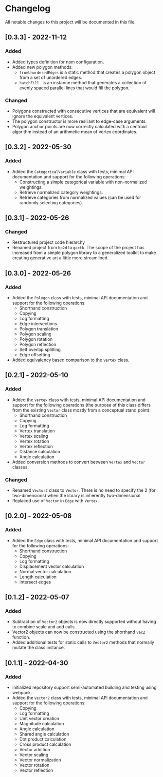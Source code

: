 # Changelog

All notable changes to this project will be documented in this file.

## [0.3.3] - 2022-11-12

### Added

- Added types definition for npm configuration.
- Added new polygon methods:
  - `fromUnorderedEdges` is a static method that creates a polygon object from a set of unordered edges.
  - `hatchFill ` is an instance method that generates a collection of evenly spaced parallel lines that would fill the polygon.

### Changed

 - Polygons constructed with consecutive vertices that are equivalent will ignore the equivalent vertices.
 - The polygon constructor is more resiliant to edge-case arguments.
 - Polygon anchor points are now correctly calculated with a centroid algorithm instead of an arithmetic mean of vertex coordinates.

## [0.3.2] - 2022-05-30

### Added

- Added the `CategoricalVariable` class with tests, minimal API documentation and support for the following operations:
  - Constructing a simple categorical variable with non-normalized weightings.
  - Retrieve normalized category weightings.
  - Retrieve categories from normalized values (can be used for randomly selecting categories).

## [0.3.1] - 2022-05-26

### Changed

- Restructured project code hierarchy
- Renamed project from `bp2d` to `gactk`. The scope of the project has increased from a simple polygon library to a generalized toolkit to make creating generative art a little more streamlined.

## [0.3.0] - 2022-05-26

### Added

- Added the `Polygon` class with tests, minimal API documentation and support for the following operations:
  - Shorthand construction
  - Copying
  - Log formatting
  - Edge intersections
  - Polygon translation
  - Polygon scaling
  - Polygon rotation
  - Polygon reflection
  - Self overlap splitting
  - Edge offsetting
- Added equivalency based comparison to the `Vertex` class.

## [0.2.1] - 2022-05-10

### Added

- Added the `Vertex` class with tests, minimal API documentation and support for the following operations (the purpose of this class differs from the existing `Vector` class mostly from a conceptual stand point):
  - Shorthand construction
  - Copying
  - Log formatting
  - Vertex translation
  - Vertex scaling
  - Vertex rotation
  - Vertex reflection
  - Distance calculation
  - Angle calculation
- Added conversion methods to convert between `Vertex` and `Vector` classes.

### Changed
- Renamed `Vector2` class to `Vector`. There is no need to specify the 2 (for two-dimensions) when the library is inherently two-dimensional.
- Replaced use of `Vector` in `Edge` with `Vertex`.

## [0.2.0] - 2022-05-08

### Added

- Added the `Edge` class with tests, minimal API documentation and support for the following operations:
  - Shorthand construction
  - Copying
  - Log formatting
  - Displacement vector calculation
  - Normal vector calculation
  - Length calculation
  - Intersect edges

## [0.1.2] - 2022-05-07

### Added

- Subtraction of `Vector2` objects is now directly supported without having to combine scale and add calls.
- Vector2 objects can now be constructed using the shorthand `vec2` function.
- Added additional tests for static calls to `Vector2` methods that normally mutate the class instance.

## [0.1.1] - 2022-04-30

### Added

- Initialized repository support semi-automated building and testing using webpack.
- Added the `Vector2` class with tests, minimal API documentation and support for the following operations:
  - Copying
  - Log formatting
  - Unit vector creation
  - Magnitude calculation
  - Angle calculation
  - Shared angle calculation
  - Dot product calculation
  - Cross product calculation
  - Vector addition
  - Vector scaling
  - Vector normalization
  - Vector rotation
  - Vector reflection
